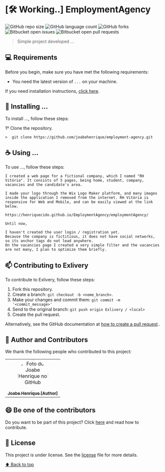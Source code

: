 # [:hammer_and_wrench: Working..] EmploymentAgency

![GitHub repo size](https://img.shields.io/github/repo-size/joabehenrique/employment-agency?style=flat)
![GitHub language count](https://img.shields.io/github/languages/count/joabehenrique/employment-agency?style=flat)
![GitHub forks](https://img.shields.io/github/forks/joabehenrique/employment-agency?style=flat)
![Bitbucket open issues](https://img.shields.io/bitbucket/issues/joabehenrique/employment-agency?style=flat)
![Bitbucket open pull requests](https://img.shields.io/bitbucket/pr-raw/joabehenrique/employment-agency?style=flat)

> Simple project developed ...

## 💻 Requirements

Before you begin, make sure you have met the following requirements:

- You need the latest version of `...` on your machine.

If you need installation instructions, [click here]("...").

## 🚀 Installing ...

To install ..., follow these steps:

1º Clone the repository.

```
>  git clone https://github.com/joabehenrique/employment-agency.git
```

## ☕ Using ...

To use ..., follow these steps:

```
I created a web page for a fictional company, which I named "RH Vitória". It consists of 5 pages, being home, student, company, vacancies and the candidate's area.

I made your logo through the Wix Logo Maker platform, and many images inside the application I removed from the internet. RH Vitória is responsive for Web and Mobile, and can be easily viewed at the link below.

https://henriquecido.github.io/EmploymentAgency/employmentAgency/

Until now,

I haven't created the user login / registration yet.
Because the company is fictitious, it does not have social networks, so its anchor tags do not lead anywhere.
On the vacancies page I created a very simple filter and the vacancies are not many, I plan to optimize them briefly.
```

## 📫 Contributing to Exlivery

To contribute to Exlivery, follow these steps:

1. Fork this repository.
2. Create a branch: `git checkout -b <nome_branch>`.
3. Make your changes and commit them: `git commit -m '<commit_message>'`
4. Send to the original branch: `git push origin Exlivery / <local>`
5. Create the pull request.

Alternatively, see the GitHub documentation at [how to create a pull request](https://help.github.com/en/github/collaborating-with-issues-and-pull-requests/creating-a-pull-request)..

## 🤝 Author and Contributors

We thank the following people who contributed to this project:

<table>
  <tr>
    <td align="center">
      <a href="https://github.com/joabehenrique">
        <img src="https://avatars3.githubusercontent.com/u/64988299" width="100px" style="border-radius: 90px" alt="Foto do Joabe Henrique no GitHub"/><br>
        <sub>
          <b>Joabe Henrique [Author]</b>
        </sub>
      </a>
    </td>
  </tr>
</table>

## 😄 Be one of the contributors<br>

Do you want to be part of this project? Click [here](https://github.com/joabehenrique/employment-agency/blob/master/CONTRIBUTING.md) and read how to contribute.

## 📝 License

This project is under license. See the [license](https://github.com/joabehenrique/employment-agency/blob/master/LICENSE.md) file for more details.

[⬆ Back to top](#EmploymentAgency)<br>
